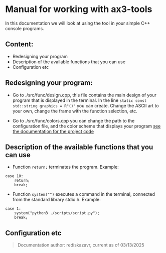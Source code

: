 # Manual for working with ax3-tools
In this documentation we will look at using the tool in your simple C++ console programs.

## Content:
* Redesigning your program
* Description of the available functions that you can use
* Configuration etc

## Redesigning your program:
* Go to ./src/func/design.cpp, this file contains the main design of your program that is displayed in the terminal. In the line ``` static const std::string graphics = R"()" ``` you can create. Change the ASCII art to your own, change the frame with the function selection, etc.

* Go to ./src/func/colors.cpp you can change the path to the configuration file, and the color scheme that displays your program [see the documentation for the project code]()

## Description of the available functions that you can use
* Function ``` return; ``` terminates the program. 
Example:
```
case 10:
    return;
    break;
 ```

* Function ``` system("") ``` executes a command in the terminal, connected from the standard library stdio.h.
Example:
```
case 1:
    system("python3 ./scripts/script.py");
    break;
```

## Configuration etc



> Documentation author: rediskazavr, current as of 03/13/2025